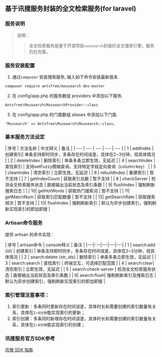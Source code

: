## 基于讯搜服务封装的全文检索服务(for laravel)

### 服务说明
> 说明：
> >全文检索服务是基于开源项目`xunsearch`封装的全文搜索引擎，服务仍在完善。

### 服务安装配置
1. 通过`composer` 安装搜索服务, 输入如下命令安装最新版本.

```
composer require antsfree/mxusearch dev-master
```

2. 在 config/app.php 的服务数组 providers 中添加以下服务.

```
Antsfree\Mxusearch\MxusearchProvider::class
```

3. 在  config/app.php 的门面数组  aliases 中添加以下门面. 

```
'Mxusearch' => Antsfree\Mxusearch\Mxusearch::class,
```

### 基本服务方法设定


| 序号 | 方法名称 | 中文释义 | 备注 | 
| --- | --- | --- | --- | --- |
| 1 | addIndex | 创建索引| 单条支持即时同步，多条存在时间误差，具体在2~3分钟，视具体情况 |
| 2 | deleteIndex | 删除索引 | 单条多条立即生效，无延迟 |
| 4 | searchIndex | 查找索引 | 支持setFuzzy模糊查询，支持特定字段定向查询（column:key） |
| 5 | cleanIndex | 清空索引 | 立即生效，无延迟 |
| 6 | rebuildIndex | 重建索引 | 暂不支持 | 
| 7 | getIndexCount | 获取索引总数 | 暂不支持 |
| 8 | checkServer | 检测全文检索服务状态 | 直接输出当前状态及索引条数 |
| 9| flushIndex | 强制刷新搜索日志 |  |
| 10| getHotWords | 获取热门搜索词 | 暂不支持 |
| 11| getMatchNum | 获取索引匹配数量 | 暂不支持 |
| 12| getSearchRate | 获取搜索频次 | 暂不支持 |
| 13| flushIndex | 强制刷新索引 | 默认为异步创建索引，强制刷新实现索引的即加即搜 |


### Artisan命令服务


提供 artisan 的命令实现 :


| 序号 | artisan命令 | console释义 | 备注 | 
|---|---|---|---|---|
| 1 | search:add {id}  | 创建索引 | 单条支持即时同步，多条存在时间误差，具体在2~3分钟，视具体情况 |
| 2 | search:delete {str_ids} | 删除索引 | 单条多条立即生效，无延迟 |
| 3 | search:search | 查找索引 | 终端交互，可选择匹配范围 |
| 4 | search:clear| 清空索引 |  立即生效，无延迟 |
| 5 | search:check-server | 检测全文检索服务状态 | 直接输出当前状态及索引条数 |
| 6| search:flush| 强制刷新索引及搜索日志 | 默认为异步创建索引，强制刷新实现索引的即加即搜 |


### 索引管理注意事项：

1. 索引更新：多条同时更新存在时间误差，具体时长和需要创建的索引数量有关系，具体在`2~4分钟`能实现索引的更新；
2. 索引创建：多条同时新增存在时间误差，具体时长和需要创建的索引数量有关系，具体在`2~4分钟`能实现索引的创建；


### 讯搜服务官方SDK参考
[讯搜 SDK 指南](http://www.xunsearch.com/doc/php/guide/start.overview)